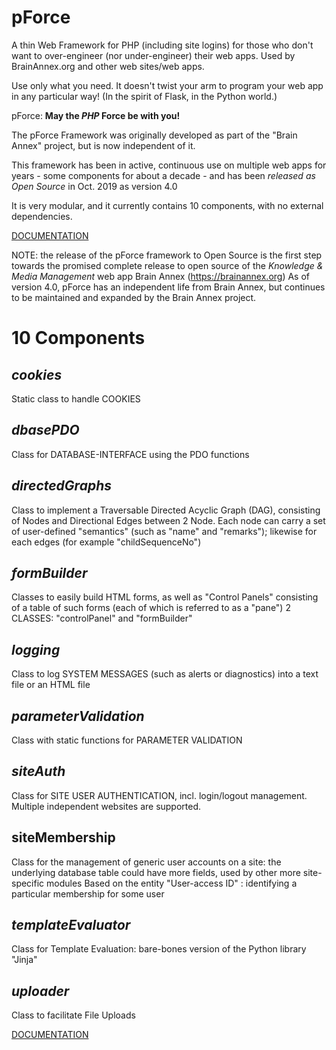 # pForce
A thin Web Framework for PHP (including site logins) for those who don't want to over-engineer (nor under-engineer) their web apps.  Used by BrainAnnex.org and other web sites/web apps.

Use only what you need.  It doesn't twist your arm to program your web app in any particular way! (In the spirit of Flask, in the Python world.)

pForce: **May the *PHP* Force be with you!**


The pForce Framework was originally developed as part of the "Brain Annex" project, but is now independent of it.

This framework has been in active, continuous use on multiple web apps for years - some components for about a decade - and has been *released as Open Source* in Oct. 2019 as version 4.0

It is very modular, and it currently contains 10 components, with no external dependencies.


[DOCUMENTATION](https://brainannex.org/viewer.php?ac=2&cat=20)


NOTE: the release of the pForce framework to Open Source is the first step towards the promised complete release to open source of the *Knowledge & Media Management* web app Brain Annex (https://brainannex.org)  As of version 4.0, pForce has an independent life from Brain Annex, but continues to be maintained and expanded by the Brain Annex project.


# 10 Components

## *cookies*

Static class to handle COOKIES 


 

## *dbasePDO*

Class for DATABASE-INTERFACE using the PDO functions   


 

## *directedGraphs*

Class to implement a Traversable Directed Acyclic Graph (DAG), consisting of Nodes and Directional Edges between 2 Node.
Each node can carry a set of user-defined "semantics" (such as "name" and "remarks"); likewise for each edges (for example "childSequenceNo") 


 

## *formBuilder*

Classes to easily build HTML forms, as well as "Control Panels" consisting of a table of such forms (each of which is referred to as a "pane")
2 CLASSES:  "controlPanel" and "formBuilder" 


 

## *logging*

Class to log SYSTEM MESSAGES (such as alerts or diagnostics) into a text file or an HTML file

 

## *parameterValidation*

Class with static functions for PARAMETER VALIDATION


 

## *siteAuth*

Class for SITE USER AUTHENTICATION, incl. login/logout management.
Multiple independent websites are supported.

 

## siteMembership

Class for the management of generic user accounts on a site: the underlying database table could have more fields, used by other more site-specific modules
Based on the entity "User-access ID" : identifying a particular membership for some user

 

## *templateEvaluator*

Class for Template Evaluation: bare-bones version of the Python library "Jinja"



## *uploader*

Class to facilitate File Uploads

[DOCUMENTATION](https://brainannex.org/viewer.php?ac=2&cat=20)
